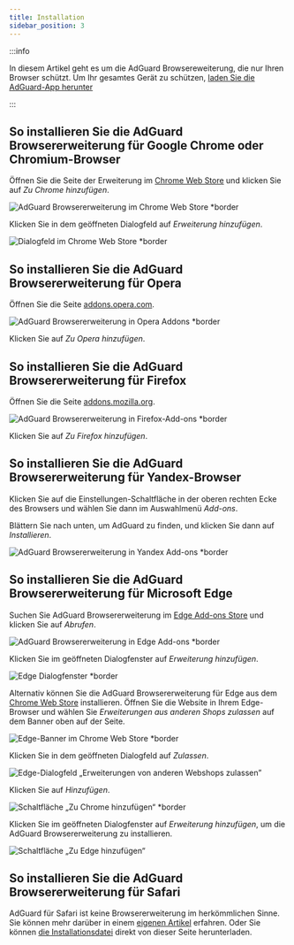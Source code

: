 ```yaml
---
title: Installation
sidebar_position: 3
---
```


:::info

In diesem Artikel geht es um die AdGuard Browsereweiterung, die nur Ihren Browser schützt. Um Ihr gesamtes Gerät zu schützen, [laden Sie die AdGuard-App herunter](https://agrd.io/download-kb-adblock)

:::

## So installieren Sie die AdGuard Browsererweiterung für Google Chrome oder Chromium-Browser

Öffnen Sie die Seite der Erweiterung im [Chrome Web Store](https://agrd.io/extension_chrome) und klicken Sie auf *Zu Chrome hinzufügen*.

![AdGuard Browsererweiterung im Chrome Web Store *border](https://cdn.adtidy.org/content/Kb/ad_blocker/browser_extension/ad_blocker_browser_extension_chrome.png)

Klicken Sie in dem geöffneten Dialogfeld auf *Erweiterung hinzufügen*.

![Dialogfeld im Chrome Web Store *border](https://cdn.adtidy.org/content/Kb/ad_blocker/browser_extension/ad_blocker_browser_extension_chrome1.png)

## So installieren Sie die AdGuard Browsererweiterung für Opera

Öffnen Sie die Seite [addons.opera.com](https://agrd.io/extension_opera).

![AdGuard Browsererweiterung in Opera Addons *border](https://cdn.adtidy.org/content/Kb/ad_blocker/browser_extension/ad_blocker_browser_extension_opera.png)

Klicken Sie auf *Zu Opera hinzufügen*.

## So installieren Sie die AdGuard Browsererweiterung für Firefox

Öffnen Sie die Seite [addons.mozilla.org](https://agrd.io/extension_firefox).

![AdGuard Browsererweiterung in Firefox-Add-ons *border](https://cdn.adtidy.org/content/Kb/ad_blocker/browser_extension/ad_blocker_browser_extension_firefox.png)

Klicken Sie auf *Zu Firefox hinzufügen*.

## So installieren Sie die AdGuard Browsererweiterung für Yandex-Browser

Klicken Sie auf die Einstellungen-Schaltfläche in der oberen rechten Ecke des Browsers und wählen Sie dann im Auswahlmenü *Add-ons*.

Blättern Sie nach unten, um AdGuard zu finden, und klicken Sie dann auf *Installieren*.

![AdGuard Browsererweiterung in Yandex Add-ons *border](https://cdn.adtidy.org/content/Kb/ad_blocker/browser_extension/ad_blocker_browser_extension_yandex.png)

## So installieren Sie die AdGuard Browsererweiterung für Microsoft Edge

Suchen Sie AdGuard Browsererweiterung im [Edge Add-ons Store](https://agrd.io/extension_edge) und klicken Sie auf *Abrufen*.

![AdGuard Browsererweiterung in Edge Add-ons *border](https://cdn.adtidy.org/content/Kb/ad_blocker/browser_extension/ad_blocker_browser_extension_edge.png)

Klicken Sie im geöffneten Dialogfenster auf *Erweiterung hinzufügen*.

![Edge Dialogfenster *border](https://cdn.adtidy.org/content/Kb/ad_blocker/browser_extension/ad_blocker_browser_extension_edge1.png)

Alternativ können Sie die AdGuard Browsererweiterung für Edge aus dem [Chrome Web Store](https://agrd.io/extension_chrome) installieren. Öffnen Sie die Website in Ihrem Edge-Browser und wählen Sie *Erweiterungen aus anderen Shops zulassen* auf dem Banner oben auf der Seite.

![Edge-Banner im Chrome Web Store *border](https://cdn.adtidy.org/content/Kb/ad_blocker/browser_extension/edge_banner.jpg)

Klicken Sie in dem geöffneten Dialogfeld auf *Zulassen*.

![Edge-Dialogfeld „Erweiterungen von anderen Webshops zulassen”](https://cdn.adtidy.org/content/Kb/ad_blocker/browser_extension/allow_from_stores.jpg)

Klicken Sie auf *Hinzufügen*.

![Schaltfläche „Zu Chrome hinzufügen“ *border](https://cdn.adtidy.org/content/Kb/ad_blocker/browser_extension/add_to_chrome.jpg)

Klicken Sie im geöffneten Dialogfenster auf *Erweiterung hinzufügen*, um die AdGuard Browsererweiterung zu installieren.

![Schaltfläche „Zu Edge hinzufügen“](https://cdn.adtidy.org/content/Kb/ad_blocker/browser_extension/add_to_edge.jpg)

## So installieren Sie die AdGuard Browsererweiterung für Safari

AdGuard für Safari ist keine Browsererweiterung im herkömmlichen Sinne. Sie können mehr darüber in einem [eigenen Artikel](/adguard-for-safari/features/general) erfahren. Oder Sie können [die Installationsdatei](https://agrd.io/safari_release) direkt von dieser Seite herunterladen.
